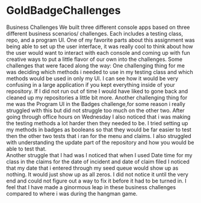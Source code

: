 # GoldBadgeChallenges
Business Challenges
We built three different console apps based on three different business scenarios/ challenges. Each includes a testing class, repo, and a program UI.
One of my favorite parts about this assignment was being able to set up the user interface, it was really cool to think about how the user would want to interact
with each console and coming up with fun creative ways to put a little flavor of our own into the challenges.
Some challenges that were faced along the way:
One challenging thing for me was deciding which methods i needed to use in my testing class and which methods would be used in only my UI. I can 
see how it would be very confusing in a large application if you kept everything inside of your repository.  If I did not run out of time I would have
liked to gone back and cleaned up my repositories a little bit more.  Another challenging thing for me was the Program UI in the Badges challenge,for some
reason i really struggled with this but did not struggle too much on the other two. After going through office hours on Wednesday I also noticed that i was making 
the testing methods a lot harder then they needed to be.  I tried setting up my methods in badges as booleans so that they would be far easier to test then the other two
tests that i ran for the menu and claims.  I also struggled with understanding the update part of the repository and how you would be able to test that.  
Another struggle that I had was I noticed that when I used Date time for my class in the claims for the date of incident and date of claim filed I noticed that 
my date that i entered through my seed queue would show up as nothing. It would just show up as all zeros. I did not notice it until the very end and could not figure out a way
to fix it before it had to be turned in. 
I feel that I have made a ginormous leap in these business challenges compared to where i was during the hangman game.
